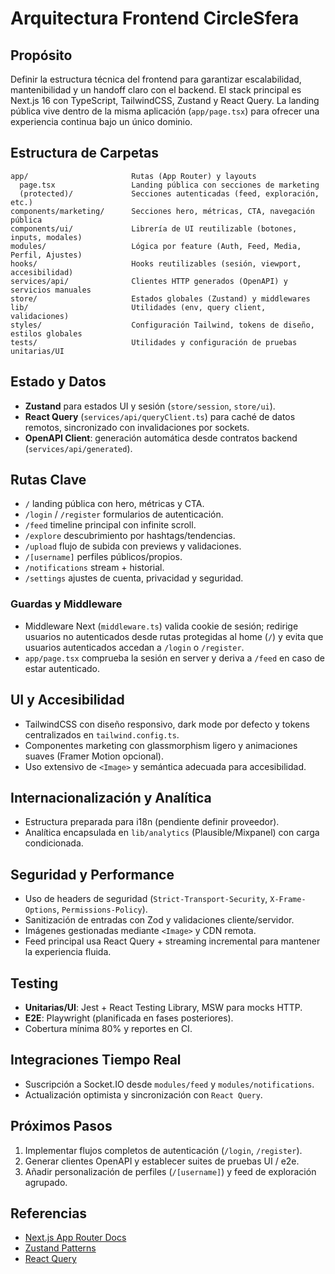 <!-- Documentación de arquitectura del frontend de CircleSfera -->
# Arquitectura Frontend CircleSfera

## Propósito
Definir la estructura técnica del frontend para garantizar escalabilidad, mantenibilidad y un handoff claro con el backend. El stack principal es Next.js 16 con TypeScript, TailwindCSS, Zustand y React Query. La landing pública vive dentro de la misma aplicación (`app/page.tsx`) para ofrecer una experiencia continua bajo un único dominio.

## Estructura de Carpetas
```
app/                       Rutas (App Router) y layouts
  page.tsx                 Landing pública con secciones de marketing
  (protected)/             Secciones autenticadas (feed, exploración, etc.)
components/marketing/      Secciones hero, métricas, CTA, navegación pública
components/ui/             Librería de UI reutilizable (botones, inputs, modales)
modules/                   Lógica por feature (Auth, Feed, Media, Perfil, Ajustes)
hooks/                     Hooks reutilizables (sesión, viewport, accesibilidad)
services/api/              Clientes HTTP generados (OpenAPI) y servicios manuales
store/                     Estados globales (Zustand) y middlewares
lib/                       Utilidades (env, query client, validaciones)
styles/                    Configuración Tailwind, tokens de diseño, estilos globales
tests/                     Utilidades y configuración de pruebas unitarias/UI
```

## Estado y Datos
- **Zustand** para estados UI y sesión (`store/session`, `store/ui`).
- **React Query** (`services/api/queryClient.ts`) para caché de datos remotos, sincronizado con invalidaciones por sockets.
- **OpenAPI Client**: generación automática desde contratos backend (`services/api/generated`).

## Rutas Clave
- `/` landing pública con hero, métricas y CTA.
- `/login` / `/register` formularios de autenticación.
- `/feed` timeline principal con infinite scroll.
- `/explore` descubrimiento por hashtags/tendencias.
- `/upload` flujo de subida con previews y validaciones.
- `/[username]` perfiles públicos/propios.
- `/notifications` stream + historial.
- `/settings` ajustes de cuenta, privacidad y seguridad.

### Guardas y Middleware
- Middleware Next (`middleware.ts`) valida cookie de sesión; redirige usuarios no autenticados desde rutas protegidas al home (`/`) y evita que usuarios autenticados accedan a `/login` o `/register`.
- `app/page.tsx` comprueba la sesión en server y deriva a `/feed` en caso de estar autenticado.

## UI y Accesibilidad
- TailwindCSS con diseño responsivo, dark mode por defecto y tokens centralizados en `tailwind.config.ts`.
- Componentes marketing con glassmorphism ligero y animaciones suaves (Framer Motion opcional).
- Uso extensivo de `<Image>` y semántica adecuada para accesibilidad.

## Internacionalización y Analítica
- Estructura preparada para i18n (pendiente definir proveedor).
- Analítica encapsulada en `lib/analytics` (Plausible/Mixpanel) con carga condicionada.

## Seguridad y Performance
- Uso de headers de seguridad (`Strict-Transport-Security`, `X-Frame-Options`, `Permissions-Policy`).
- Sanitización de entradas con Zod y validaciones cliente/servidor.
- Imágenes gestionadas mediante `<Image>` y CDN remota.
- Feed principal usa React Query + streaming incremental para mantener la experiencia fluida.

## Testing
- **Unitarias/UI**: Jest + React Testing Library, MSW para mocks HTTP.
- **E2E**: Playwright (planificada en fases posteriores).
- Cobertura mínima 80% y reportes en CI.

## Integraciones Tiempo Real
- Suscripción a Socket.IO desde `modules/feed` y `modules/notifications`.
- Actualización optimista y sincronización con `React Query`.

## Próximos Pasos
1. Implementar flujos completos de autenticación (`/login`, `/register`).
2. Generar clientes OpenAPI y establecer suites de pruebas UI / e2e.
3. Añadir personalización de perfiles (`/[username]`) y feed de exploración agrupado.

## Referencias
- [Next.js App Router Docs](https://nextjs.org/docs/app)
- [Zustand Patterns](https://docs.pmnd.rs/zustand)
- [React Query](https://tanstack.com/query/latest)

